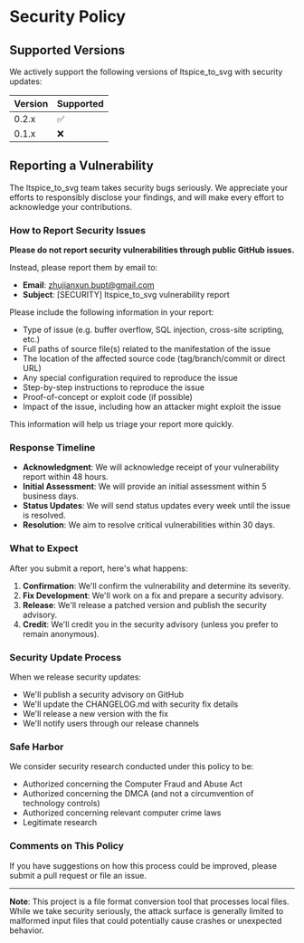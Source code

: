 # Security Policy

## Supported Versions

We actively support the following versions of ltspice_to_svg with security updates:

| Version | Supported          |
| ------- | ------------------ |
| 0.2.x   | :white_check_mark: |
| 0.1.x   | :x:                |

## Reporting a Vulnerability

The ltspice_to_svg team takes security bugs seriously. We appreciate your efforts to responsibly disclose your findings, and will make every effort to acknowledge your contributions.

### How to Report Security Issues

**Please do not report security vulnerabilities through public GitHub issues.**

Instead, please report them by email to:

- **Email**: zhujianxun.bupt@gmail.com
- **Subject**: [SECURITY] ltspice_to_svg vulnerability report

Please include the following information in your report:

- Type of issue (e.g. buffer overflow, SQL injection, cross-site scripting, etc.)
- Full paths of source file(s) related to the manifestation of the issue
- The location of the affected source code (tag/branch/commit or direct URL)
- Any special configuration required to reproduce the issue
- Step-by-step instructions to reproduce the issue
- Proof-of-concept or exploit code (if possible)
- Impact of the issue, including how an attacker might exploit the issue

This information will help us triage your report more quickly.

### Response Timeline

- **Acknowledgment**: We will acknowledge receipt of your vulnerability report within 48 hours.
- **Initial Assessment**: We will provide an initial assessment within 5 business days.
- **Status Updates**: We will send status updates every week until the issue is resolved.
- **Resolution**: We aim to resolve critical vulnerabilities within 30 days.

### What to Expect

After you submit a report, here's what happens:

1. **Confirmation**: We'll confirm the vulnerability and determine its severity.
2. **Fix Development**: We'll work on a fix and prepare a security advisory.
3. **Release**: We'll release a patched version and publish the security advisory.
4. **Credit**: We'll credit you in the security advisory (unless you prefer to remain anonymous).

### Security Update Process

When we release security updates:

- We'll publish a security advisory on GitHub
- We'll update the CHANGELOG.md with security fix details
- We'll release a new version with the fix
- We'll notify users through our release channels

### Safe Harbor

We consider security research conducted under this policy to be:

- Authorized concerning the Computer Fraud and Abuse Act
- Authorized concerning the DMCA (and not a circumvention of technology controls)
- Authorized concerning relevant computer crime laws
- Legitimate research

### Comments on This Policy

If you have suggestions on how this process could be improved, please submit a pull request or file an issue.

---

**Note**: This project is a file format conversion tool that processes local files. While we take security seriously, the attack surface is generally limited to malformed input files that could potentially cause crashes or unexpected behavior.